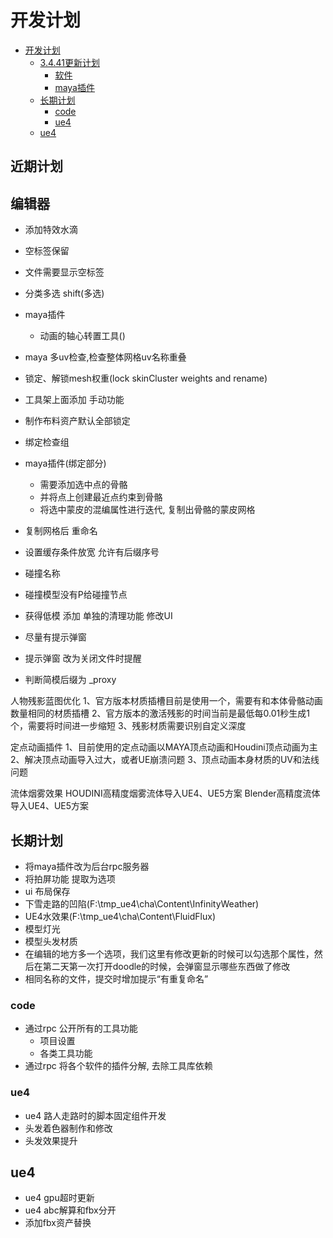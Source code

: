 # 开发计划

- [开发计划](#开发计划)
    - [3.4.41更新计划](#3441更新计划)
        - [软件](#软件)
        - [maya插件](#maya插件)
    - [长期计划](#长期计划)
        - [code](#code)
        - [ue4](#ue4)
    - [ue4](#ue4-1)

## 近期计划

## 编辑器

- 添加特效水滴

- 空标签保留
- 文件需要显示空标签
- 分类多选 shift(多选)

- maya插件
    - 动画的轴心转置工具()
- maya 多uv检查,检查整体网格uv名称重叠


- 锁定、解锁mesh权重(lock skinCluster weights and rename)
- 工具架上面添加 手动功能
- 制作布料资产默认全部锁定

- 绑定检查组



- maya插件(绑定部分)
    - 需要添加选中点的骨骼
    - 并将点上创建最近点约束到骨骼
    - 将选中蒙皮的混编属性进行迭代, 复制出骨骼的蒙皮网格

- 复制网格后 重命名
- 设置缓存条件放宽 允许有后缀序号
- 碰撞名称
- 碰撞模型没有P给碰撞节点
- 获得低模 添加 单独的清理功能 修改UI
- 尽量有提示弹窗
- 提示弹窗 改为关闭文件时提醒

- 判断简模后缀为 _proxy

人物残影蓝图优化
1、官方版本材质插槽目前是使用一个，需要有和本体骨骼动画数量相同的材质插槽
2、官方版本的激活残影的时间当前是最低每0.01秒生成1个，需要将时间进一步缩短
3、残影材质需要识别自定义深度

定点动画插件
1、目前使用的定点动画以MAYA顶点动画和Houdini顶点动画为主
2、解决顶点动画导入过大，或者UE崩溃问题
3、顶点动画本身材质的UV和法线问题

流体烟雾效果
HOUDINI高精度烟雾流体导入UE4、UE5方案
Blender高精度流体导入UE4、UE5方案

## 长期计划

- 将maya插件改为后台rpc服务器
- 将拍屏功能 提取为选项
- ui 布局保存
- 下雪走路的凹陷(F:\tmp_ue4\cha\Content\InfinityWeather)
- UE4水效果(F:\tmp_ue4\cha\Content\FluidFlux)
- 模型灯光
- 模型头发材质
- 在编辑的地方多一个选项，我们这里有修改更新的时候可以勾选那个属性，然后在第二天第一次打开doodle的时候，会弹窗显示哪些东西做了修改
- 相同名称的文件，提交时增加提示“有重复命名”

### code

- 通过rpc 公开所有的工具功能
    - 项目设置
    - 各类工具功能
- 通过rpc 将各个软件的插件分解, 去除工具库依赖

### ue4

- ue4 路人走路时的脚本固定组件开发
- 头发着色器制作和修改
- 头发效果提升

## ue4

* ue4 gpu超时更新
* ue4 abc解算和fbx分开
* 添加fbx资产替换




